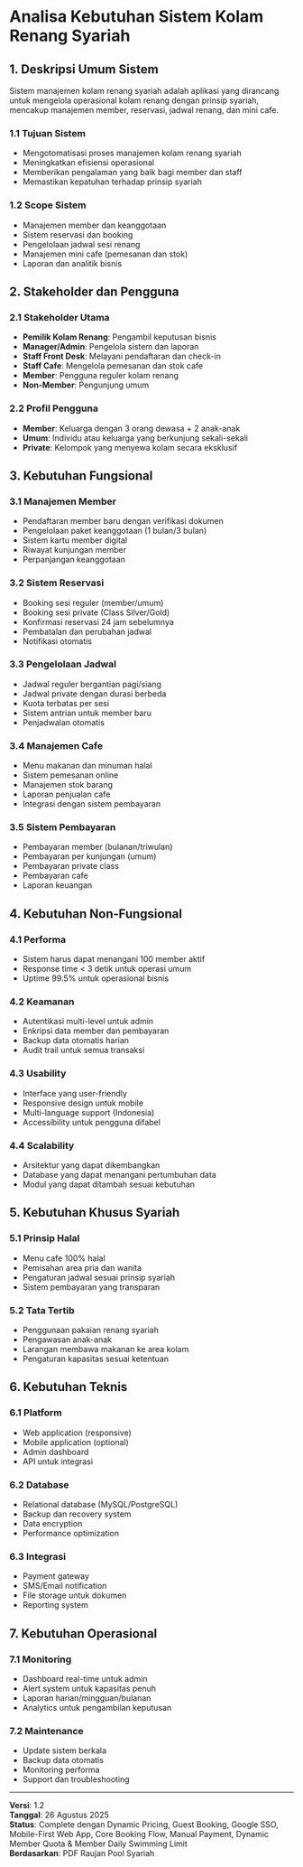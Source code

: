 # Analisa Kebutuhan Sistem Kolam Renang Syariah

## 1. Deskripsi Umum Sistem

Sistem manajemen kolam renang syariah adalah aplikasi yang dirancang untuk mengelola operasional kolam renang dengan prinsip syariah, mencakup manajemen member, reservasi, jadwal renang, dan mini cafe.

### 1.1 Tujuan Sistem

- Mengotomatisasi proses manajemen kolam renang syariah
- Meningkatkan efisiensi operasional
- Memberikan pengalaman yang baik bagi member dan staff
- Memastikan kepatuhan terhadap prinsip syariah

### 1.2 Scope Sistem

- Manajemen member dan keanggotaan
- Sistem reservasi dan booking
- Pengelolaan jadwal sesi renang
- Manajemen mini cafe (pemesanan dan stok)
- Laporan dan analitik bisnis

## 2. Stakeholder dan Pengguna

### 2.1 Stakeholder Utama

- **Pemilik Kolam Renang**: Pengambil keputusan bisnis
- **Manager/Admin**: Pengelola sistem dan laporan
- **Staff Front Desk**: Melayani pendaftaran dan check-in
- **Staff Cafe**: Mengelola pemesanan dan stok cafe
- **Member**: Pengguna reguler kolam renang
- **Non-Member**: Pengunjung umum

### 2.2 Profil Pengguna

- **Member**: Keluarga dengan 3 orang dewasa + 2 anak-anak
- **Umum**: Individu atau keluarga yang berkunjung sekali-sekali
- **Private**: Kelompok yang menyewa kolam secara eksklusif

## 3. Kebutuhan Fungsional

### 3.1 Manajemen Member

- Pendaftaran member baru dengan verifikasi dokumen
- Pengelolaan paket keanggotaan (1 bulan/3 bulan)
- Sistem kartu member digital
- Riwayat kunjungan member
- Perpanjangan keanggotaan

### 3.2 Sistem Reservasi

- Booking sesi reguler (member/umum)
- Booking sesi private (Class Silver/Gold)
- Konfirmasi reservasi 24 jam sebelumnya
- Pembatalan dan perubahan jadwal
- Notifikasi otomatis

### 3.3 Pengelolaan Jadwal

- Jadwal reguler bergantian pagi/siang
- Jadwal private dengan durasi berbeda
- Kuota terbatas per sesi
- Sistem antrian untuk member baru
- Penjadwalan otomatis

### 3.4 Manajemen Cafe

- Menu makanan dan minuman halal
- Sistem pemesanan online
- Manajemen stok barang
- Laporan penjualan cafe
- Integrasi dengan sistem pembayaran

### 3.5 Sistem Pembayaran

- Pembayaran member (bulanan/triwulan)
- Pembayaran per kunjungan (umum)
- Pembayaran private class
- Pembayaran cafe
- Laporan keuangan

## 4. Kebutuhan Non-Fungsional

### 4.1 Performa

- Sistem harus dapat menangani 100 member aktif
- Response time < 3 detik untuk operasi umum
- Uptime 99.5% untuk operasional bisnis

### 4.2 Keamanan

- Autentikasi multi-level untuk admin
- Enkripsi data member dan pembayaran
- Backup data otomatis harian
- Audit trail untuk semua transaksi

### 4.3 Usability

- Interface yang user-friendly
- Responsive design untuk mobile
- Multi-language support (Indonesia)
- Accessibility untuk pengguna difabel

### 4.4 Scalability

- Arsitektur yang dapat dikembangkan
- Database yang dapat menangani pertumbuhan data
- Modul yang dapat ditambah sesuai kebutuhan

## 5. Kebutuhan Khusus Syariah

### 5.1 Prinsip Halal

- Menu cafe 100% halal
- Pemisahan area pria dan wanita
- Pengaturan jadwal sesuai prinsip syariah
- Sistem pembayaran yang transparan

### 5.2 Tata Tertib

- Penggunaan pakaian renang syariah
- Pengawasan anak-anak
- Larangan membawa makanan ke area kolam
- Pengaturan kapasitas sesuai ketentuan

## 6. Kebutuhan Teknis

### 6.1 Platform

- Web application (responsive)
- Mobile application (optional)
- Admin dashboard
- API untuk integrasi

### 6.2 Database

- Relational database (MySQL/PostgreSQL)
- Backup dan recovery system
- Data encryption
- Performance optimization

### 6.3 Integrasi

- Payment gateway
- SMS/Email notification
- File storage untuk dokumen
- Reporting system

## 7. Kebutuhan Operasional

### 7.1 Monitoring

- Dashboard real-time untuk admin
- Alert system untuk kapasitas penuh
- Laporan harian/mingguan/bulanan
- Analytics untuk pengambilan keputusan

### 7.2 Maintenance

- Update sistem berkala
- Backup data otomatis
- Monitoring performa
- Support dan troubleshooting

---

**Versi**: 1.2  
**Tanggal**: 26 Agustus 2025  
**Status**: Complete dengan Dynamic Pricing, Guest Booking, Google SSO, Mobile-First Web App, Core Booking Flow, Manual Payment, Dynamic Member Quota & Member Daily Swimming Limit  
**Berdasarkan**: PDF Raujan Pool Syariah
